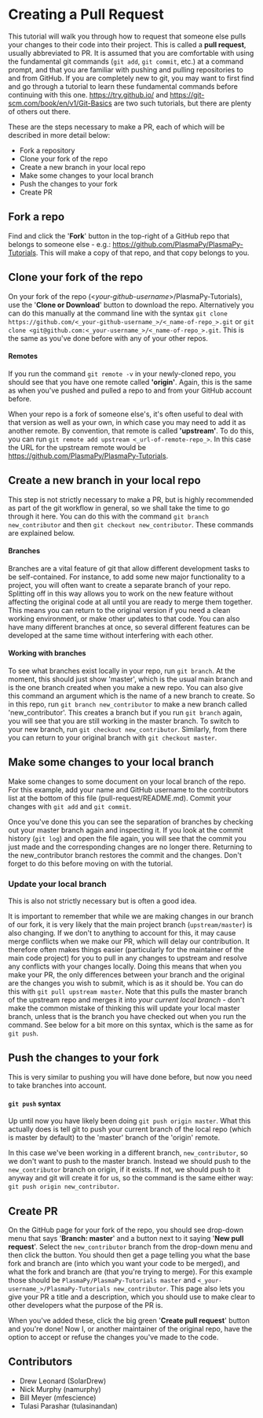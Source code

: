 # Creating a Pull Request
This tutorial will walk you through how to request that someone else pulls your changes to their code into their project.
This is called a **pull request**, usually abbreviated to PR.
It is assumed that you are comfortable with using the fundamental git commands (`git add`, `git commit`, etc.) at a command prompt, and that you are familiar with pushing and pulling repositories to and from GitHub.
If you are completely new to git, you may want to first find and go through a tutorial to learn these fundamental commands before continuing with this one. 
https://try.github.io/ and https://git-scm.com/book/en/v1/Git-Basics are two such tutorials, but there are plenty of others out there.

These are the steps necessary to make a PR, each of which will be described in more detail below:
- Fork a repository
- Clone your fork of the repo
- Create a new branch in your local repo
- Make some changes to your local branch
- Push the changes to your fork
- Create PR

## Fork a repo
Find and click the '**Fork**' button in the top-right of a GitHub repo that belongs to someone else - e.g.: https://github.com/PlasmaPy/PlasmaPy-Tutorials.
This will make a copy of that repo, and that copy belongs to you.

## Clone your fork of the repo
On your fork of the repo (<_your-github-username_>/PlasmaPy-Tutorials), use the '**Clone or Download**' button to download the repo.
Alternatively you can do this manually at the command line with the syntax `git clone https://github.com/<_your-github-username_>/<_name-of-repo_>.git` or `git clone <git@github.com:<_your-username_>/<_name-of-repo_>.git`.
This is the same as you've done before with any of your other repos.

#### Remotes
If you run the command `git remote -v` in your newly-cloned repo, you should see that you have one remote called **'origin'**.
Again, this is the same as when you've pushed and pulled a repo to and from your GitHub account before.

When your repo is a fork of someone else's, it's often useful to deal with that version as well as your own, in which case you may need to add it as another remote.
By convention, that remote is called **'upstream'**.
To do this, you can run `git remote add upstream <_url-of-remote-repo_>`.
In this case the URL for the upstream remote would be https://github.com/PlasmaPy/PlasmaPy-Tutorials.

## Create a new branch in your local repo
This step is not strictly necessary to make a PR, but is highly recommended as part of the git workflow in general, so we shall take the time to go through it here.
You can do this with the command `git branch new_contributor` and then `git checkout new_contributor`.
These commands are explained below.

#### Branches
Branches are a vital feature of git that allow different development tasks to be self-contained.
For instance, to add some new major functionality to a project, you will often want to create a separate branch of your repo.
Splitting off in this way allows you to work on the new feature without affecting the original code at all until you are ready to merge them together.
This means you can return to the original version if you need a clean working environment, or make other updates to that code.
You can also have many different branches at once, so several different features can be developed at the same time without interfering with each other.

#### Working with branches
To see what branches exist locally in your repo, run `git branch`.
At the moment, this should just show 'master', which is the usual main branch and is the one branch created when you make a new repo.
You can also give this command an argument which is the name of a new branch to create.
So in this repo, run `git branch new_contributor` to make a new branch called 'new_contributor'.
This creates a branch but if you run `git branch` again, you will see that you are still working in the master branch.
To switch to your new branch, run `git checkout new_contributor`.
Similarly, from there you can return to your original branch with `git checkout master`.

## Make some changes to your local branch
Make some changes to some document on your local branch of the repo.
For this example, add your name and GitHub username to the contributors list at the bottom of this file (pull-request/README.md).
Commit your changes with `git add` and `git commit`.

Once you've done this you can see the separation of branches by checking out your master branch again and inspecting it.
If you look at the commit history (`git log`) and open the file again, you will see that the commit you just made and the corresponding changes are no longer there.
Returning to the new_contributor branch restores the commit and the changes.
Don't forget to do this before moving on with the tutorial.

### Update your local branch
This is also not strictly necessary but is often a good idea.

It is important to remember that while we are making changes in our branch of our fork, it is very likely that the main project branch (`upstream/master`) is also changing.
If we don't to anything to account for this, it may cause merge conflicts when we make our PR, which will delay our contribution.
It therefore often makes things easier (particularly for the maintainer of the main code project) for you to pull in any changes to upstream and resolve any conflicts with your changes locally.
Doing this means that when you make your PR, the only differences between your branch and the original are the changes you wish to submit, which is as it should be.
You can do this with `git pull upstream master`.
Note that this pulls the master branch of the upstream repo and merges it into _your current local branch_ - don't make the common mistake of thinking this will update your local master branch, unless that is the branch you have checked out when you run the command.
See below for a bit more on this syntax, which is the same as for `git push`.

## Push the changes to your fork
This is very similar to pushing you will have done before, but now you need to take branches into account.

#### `git push` syntax
Up until now you have likely been doing `git push origin master`.
What this actually does is tell git to push your current branch of the local repo (which is master by default) to the 'master' branch of the 'origin' remote.

In this case we've been working in a different branch, `new_contributor`, so we don't want to push to the master branch.
Instead we should push to the `new_contributor` branch on origin, if it exists.
If not, we should push to it anyway and git will create it for us, so the command is the same either way: `git push origin new_contributor`.

## Create PR
On the GitHub page for your fork of the repo, you should see drop-down menu that says '**Branch: master**' and a button next to it saying '**New pull request**'.
Select the `new_contributor` branch from the drop-down menu and then click the button.
You should then get a page telling you what the base fork and branch are (into which you want your code to be merged), and what the fork and branch are (that you're trying to merge).
For this example those should be `PlasmaPy/PlasmaPy-Tutorials master` and `<_your-username_>/PlasmaPy-Tutorials new_contributor`.
This page also lets you give your PR a title and a description, which you should use to make clear to other developers what the purpose of the PR is.

When you've added these, click the big green '**Create pull request**' button and you're done!
Now I, or another maintainer of the original repo, have the option to accept or refuse the changes you've made to the code.

## Contributors

- Drew Leonard (SolarDrew)
- Nick Murphy (namurphy)
- Bill Meyer (mfescience)
- Tulasi Parashar (tulasinandan)